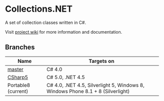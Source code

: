 # Collections.NET

A set of collection classes written in C#.

Visit [project wiki](http://github.marcel-kloubert.eu/wiki/index.php/En/Collections.NET) for more information and documentation.

## Branches

| Name  | Targets on  |
| ----- | ----------- |
| [master](https://github.com/mkloubert/Collections.NET)  | C# 4.0  |
| [CSharp5](https://github.com/mkloubert/Collections.NET/tree/CSharp5)  | C# 5.0, .NET 4.5  |
| Portable8 (current)  | C# 4.0, .NET 4.5, Silverlight 5, Windows 8, Windows Phone 8.1 + 8 (Silverlight)  |
